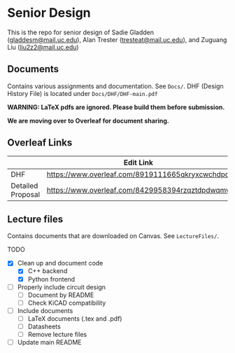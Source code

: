 # Senior Design
This is the repo for senior design of Sadie Gladden (gladdesm@mail.uc.edu), Alan Trester (tresteat@mail.uc.edu), and Zuguang Liu (liu2z2@mail.uc.edu)

## Documents
Contains various assignments and documentation. See `Docs/`.
DHF (Design History File) is located under `Docs/DHF/DHF-main.pdf`

**WARNING: LaTeX pdfs are ignored. Please build them before submission.**



**We are moving over to Overleaf for document sharing.**

## Overleaf Links


|                   | Edit Link                                       | View Link                                  |
| ----------------- | ----------------------------------------------- | ------------------------------------------ |
| DHF               | https://www.overleaf.com/8919111665qkryxcwchdpd | https://www.overleaf.com/read/wnfpjqsxngsz |
| Detailed Proposal | https://www.overleaf.com/8429958394rzqztdpdwqmv | https://www.overleaf.com/read/kzdxtgszkwhv |



## Lecture files

Contains documents that are downloaded on Canvas. See `LectureFiles/`.

TODO
- [x] Clean up and document code
  - [x] C++ backend
  - [x] Python frontend
- [ ] Properly include circuit design
  - [ ] Document by README
  - [ ] Check KiCAD compatibility
- [ ] Include documents
  - [ ] LaTeX documents (.tex and .pdf)
  - [ ] Datasheets
  - [ ] Remove lecture files
- [ ] Update main README